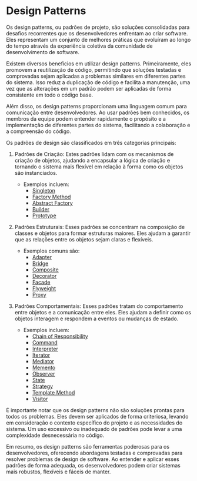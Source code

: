 # Design Patterns

Os design patterns, ou padrões de projeto, são soluções consolidadas para desafios recorrentes que os desenvolvedores enfrentam ao criar software. Eles representam um conjunto de melhores práticas que evoluíram ao longo do tempo através da experiência coletiva da comunidade de desenvolvimento de software.

Existem diversos benefícios em utilizar design patterns. Primeiramente, eles promovem a reutilização de código, permitindo que soluções testadas e comprovadas sejam aplicadas a problemas similares em diferentes partes do sistema. Isso reduz a duplicação de código e facilita a manutenção, uma vez que as alterações em um padrão podem ser aplicadas de forma consistente em todo o código base.

Além disso, os design patterns proporcionam uma linguagem comum para comunicação entre desenvolvedores. Ao usar padrões bem conhecidos, os membros da equipe podem entender rapidamente o propósito e a implementação de diferentes partes do sistema, facilitando a colaboração e a compreensão do código.

Os padrões de design são classificados em três categorias principais:

1. Padrões de Criação: Estes padrões lidam com os mecanismos de criação de objetos, ajudando a encapsular a lógica de criação e tornando o sistema mais flexível em relação à forma como os objetos são instanciados.
   - Exemplos incluem:
      - [Singleton](/singleton.js)
      - [Factory Method](/factory.js)
      - [Abstract Factory](/abstractFactory.js)
      - [Builder](/builder.js)
      - [Prototype](/prototype.js)

2. Padrões Estruturais: Esses padrões se concentram na composição de classes e objetos para formar estruturas maiores. Eles ajudam a garantir que as relações entre os objetos sejam claras e flexíveis.
   - Exemplos comuns são:
      - [Adapter](/adapter.js)
      - [Bridge](/bridge.js)
      - [Composite](/composite.js)
      - [Decorator](/decorator.js)
      - [Facade](/facade.js)
      - [Flyweight](/flyweight.js)
      - [Proxy](/proxy.js)
  
3. Padrões Comportamentais: Esses padrões tratam do comportamento entre objetos e a comunicação entre eles. Eles ajudam a definir como os objetos interagem e respondem a eventos ou mudanças de estado.
   - Exemplos incluem:
      - [Chain of Responsibility](/chainsOfResponsability.js)
      - [Command](/command.js)
      - [Interpreter](/interpreter.js)
      - [Iterator](/iterator.js)
      - [Mediator](/mediator.js)
      - [Memento](/memento.js)
      - [Observer](/observer.js)
      - [State](/state.js)
      - [Strategy](/strategy.js)
      - [Template Method](/templateMethod.js)
      - [Visitor](/visitor.js)

É importante notar que os design patterns não são soluções prontas para todos os problemas. Eles devem ser aplicados de forma criteriosa, levando em consideração o contexto específico do projeto e as necessidades do sistema. Um uso excessivo ou inadequado de padrões pode levar a uma complexidade desnecessária no código.

Em resumo, os design patterns são ferramentas poderosas para os desenvolvedores, oferecendo abordagens testadas e comprovadas para resolver problemas de design de software. Ao entender e aplicar esses padrões de forma adequada, os desenvolvedores podem criar sistemas mais robustos, flexíveis e fáceis de manter.
